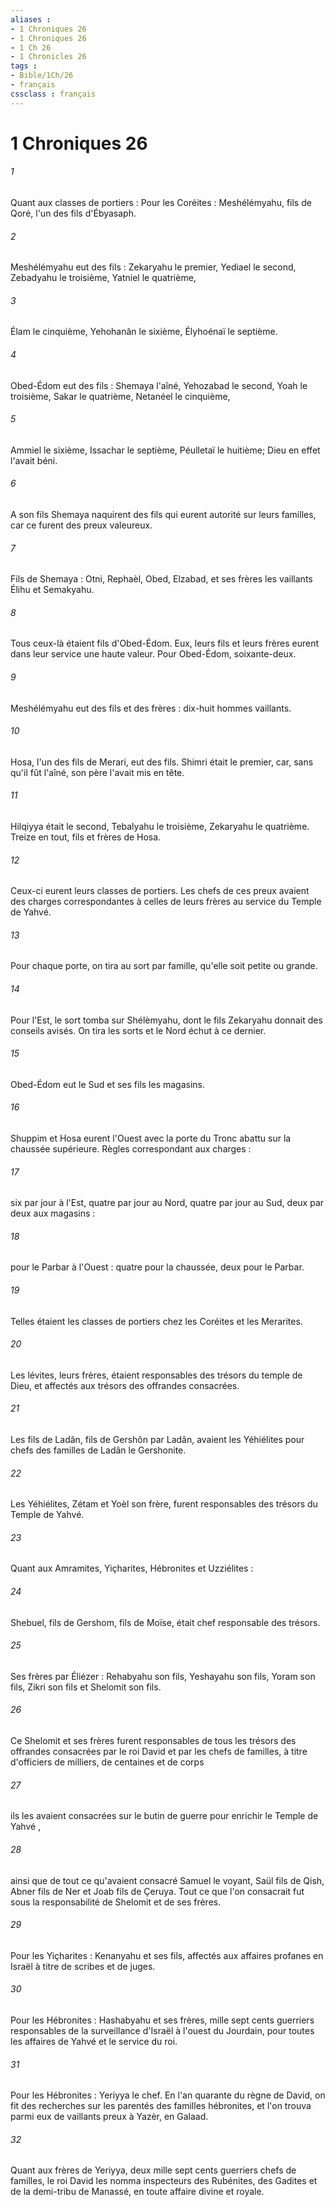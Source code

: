 ```yaml
---
aliases : 
- 1 Chroniques 26
- 1 Chroniques 26
- 1 Ch 26
- 1 Chronicles 26
tags : 
- Bible/1Ch/26
- français
cssclass : français
---
```


# 1 Chroniques 26

###### 1
Quant aux classes de portiers : Pour les Coréites : Meshélémyahu, fils de Qoré, l'un des fils d'Ébyasaph. 
###### 2
Meshélémyahu eut des fils : Zekaryahu le premier, Yediael le second, Zebadyahu le troisième, Yatniel le quatrième, 
###### 3
Élam le cinquième, Yehohanân le sixième, Élyhoénaï le septième. 
###### 4
Obed-Édom eut des fils : Shemaya l'aîné, Yehozabad le second, Yoah le troisième, Sakar le quatrième, Netanéel le cinquième, 
###### 5
Ammiel le sixième, Issachar le septième, Péulletaï le huitième; Dieu en effet l'avait béni. 
###### 6
A son fils Shemaya naquirent des fils qui eurent autorité sur leurs familles, car ce furent des preux valeureux. 
###### 7
Fils de Shemaya : Otni, Rephaèl, Obed, Elzabad, et ses frères les vaillants Élihu et Semakyahu. 
###### 8
Tous ceux-là étaient fils d'Obed-Édom. Eux, leurs fils et leurs frères eurent dans leur service une haute valeur. Pour Obed-Édom, soixante-deux. 
###### 9
Meshélémyahu eut des fils et des frères : dix-huit hommes vaillants. 
###### 10
Hosa, l'un des fils de Merari, eut des fils. Shimri était le premier, car, sans qu'il fût l'aîné, son père l'avait mis en tête. 
###### 11
Hilqiyya était le second, Tebalyahu le troisième, Zekaryahu le quatrième. Treize en tout, fils et frères de Hosa. 
###### 12
Ceux-ci eurent leurs classes de portiers. Les chefs de ces preux avaient des charges correspondantes à celles de leurs frères au service du Temple de Yahvé. 
###### 13
Pour chaque porte, on tira au sort par famille, qu'elle soit petite ou grande. 
###### 14
Pour l'Est, le sort tomba sur Shélèmyahu, dont le fils Zekaryahu donnait des conseils avisés. On tira les sorts et le Nord échut à ce dernier. 
###### 15
Obed-Édom eut le Sud et ses fils les magasins. 
###### 16
Shuppim et Hosa eurent l'Ouest avec la porte du Tronc abattu sur la chaussée supérieure. Règles correspondant aux charges : 
###### 17
six par jour à l'Est, quatre par jour au Nord, quatre par jour au Sud, deux par deux aux magasins : 
###### 18
pour le Parbar à l'Ouest : quatre pour la chaussée, deux pour le Parbar. 
###### 19
Telles étaient les classes de portiers chez les Coréites et les Merarites. 
###### 20
Les lévites, leurs frères, étaient responsables des trésors du temple de Dieu, et affectés aux trésors des offrandes consacrées. 
###### 21
Les fils de Ladân, fils de Gershôn par Ladân, avaient les Yéhiélites pour chefs des familles de Ladân le Gershonite. 
###### 22
Les Yéhiélites, Zétam et Yoèl son frère, furent responsables des trésors du Temple de Yahvé. 
###### 23
Quant aux Amramites, Yiçharites, Hébronites et Uzziélites : 
###### 24
Shebuel, fils de Gershom, fils de Moïse, était chef responsable des trésors. 
###### 25
Ses frères par Éliézer : Rehabyahu son fils, Yeshayahu son fils, Yoram son fils, Zikri son fils et Shelomit son fils. 
###### 26
Ce Shelomit et ses frères furent responsables de tous les trésors des offrandes consacrées par le roi David et par les chefs de familles, à titre d'officiers de milliers, de centaines et de corps 
###### 27
ils les avaient consacrées sur le butin de guerre pour enrichir le Temple de Yahvé , 
###### 28
ainsi que de tout ce qu'avaient consacré Samuel le voyant, Saül fils de Qish, Abner fils de Ner et Joab fils de Çeruya. Tout ce que l'on consacrait fut sous la responsabilité de Shelomit et de ses frères. 
###### 29
Pour les Yiçharites : Kenanyahu et ses fils, affectés aux affaires profanes en Israël à titre de scribes et de juges. 
###### 30
Pour les Hébronites : Hashabyahu et ses frères, mille sept cents guerriers responsables de la surveillance d'Israël à l'ouest du Jourdain, pour toutes les affaires de Yahvé et le service du roi. 
###### 31
Pour les Hébronites : Yeriyya le chef. En l'an quarante du règne de David, on fit des recherches sur les parentés des familles hébronites, et l'on trouva parmi eux de vaillants preux à Yazèr, en Galaad. 
###### 32
Quant aux frères de Yeriyya, deux mille sept cents guerriers chefs de familles, le roi David les nomma inspecteurs des Rubénites, des Gadites et de la demi-tribu de Manassé, en toute affaire divine et royale. 
